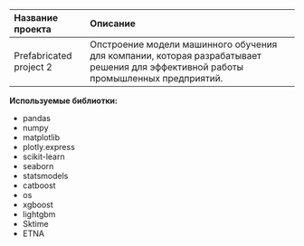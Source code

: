 | Название проекта | Описание | 
| :---------------------- | :---------------------- |
| Prefabricated project 2 | Опстроение модели машинного обучения для компании, которая разрабатывает решения для эффективной работы промышленных предприятий.|

**Используемые библиотки:**
- pandas
- numpy 
- matplotlib
- plotly.express
- scikit-learn
- seaborn
- statsmodels
- catboost
- os
- xgboost
- lightgbm
- Sktime
- ETNA

